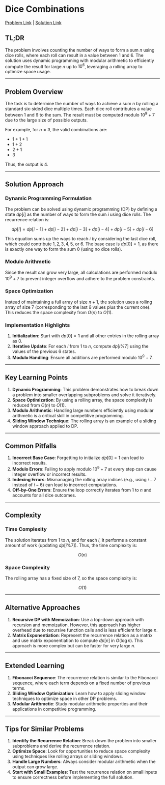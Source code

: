 # Dice Combinations

[Problem Link](https://cses.fi/problemset/task/1633) | [Solution Link](../../solutions/03_Dynamic_Programming/01_1633_Dice_Combinations.cpp)

## TL;DR

The problem involves counting the number of ways to form a sum $n$ using dice rolls, where each roll can result in a value between $1$ and $6$. The solution uses dynamic programming with modular arithmetic to efficiently compute the result for large $n$ up to $10^6$, leveraging a rolling array to optimize space usage.

---

## Problem Overview

The task is to determine the number of ways to achieve a sum $n$ by rolling a standard six-sided dice multiple times. Each dice roll contributes a value between $1$ and $6$ to the sum. The result must be computed modulo $10^9+7$ due to the large size of possible outputs. 

For example, for $n=3$, the valid combinations are:

- $1+1+1$
- $1+2$
- $2+1$
- $3$

Thus, the output is $4$.

---

## Solution Approach

### Dynamic Programming Formulation

The problem can be solved using dynamic programming (DP) by defining a state $dp[i]$ as the number of ways to form the sum $i$ using dice rolls. The recurrence relation is:

$$
dp[i] = dp[i-1] + dp[i-2] + dp[i-3] + dp[i-4] + dp[i-5] + dp[i-6]
$$

This equation sums up the ways to reach $i$ by considering the last dice roll, which could contribute $1, 2, 3, 4, 5$, or $6$. The base case is $dp[0] = 1$, as there is exactly one way to form the sum $0$ (using no dice rolls).

### Modulo Arithmetic

Since the result can grow very large, all calculations are performed modulo $10^9+7$ to prevent integer overflow and adhere to the problem constraints.

### Space Optimization

Instead of maintaining a full array of size $n+1$, the solution uses a rolling array of size $7$ (corresponding to the last $6$ values plus the current one). This reduces the space complexity from $O(n)$ to $O(1)$.

### Implementation Highlights

1. **Initialization**: Start with $dp[0] = 1$ and all other entries in the rolling array as $0$.
2. **Iterative Update**: For each $i$ from $1$ to $n$, compute $dp[i \% 7]$ using the values of the previous $6$ states.
3. **Modulo Handling**: Ensure all additions are performed modulo $10^9+7$.

---

## Key Learning Points

1. **Dynamic Programming**: This problem demonstrates how to break down a problem into smaller overlapping subproblems and solve it iteratively.
2. **Space Optimization**: By using a rolling array, the space complexity is reduced from $O(n)$ to $O(1)$.
3. **Modulo Arithmetic**: Handling large numbers efficiently using modular arithmetic is a critical skill in competitive programming.
4. **Sliding Window Technique**: The rolling array is an example of a sliding window approach applied to DP.

---

## Common Pitfalls

1. **Incorrect Base Case**: Forgetting to initialize $dp[0] = 1$ can lead to incorrect results.
2. **Modulo Errors**: Failing to apply modulo $10^9+7$ at every step can cause integer overflow or incorrect results.
3. **Indexing Errors**: Mismanaging the rolling array indices (e.g., using $i-7$ instead of $i-6$) can lead to incorrect computations.
4. **Off-by-One Errors**: Ensure the loop correctly iterates from $1$ to $n$ and accounts for all dice outcomes.

---

## Complexity

### Time Complexity

The solution iterates from $1$ to $n$, and for each $i$, it performs a constant amount of work (updating $dp[i \% 7]$). Thus, the time complexity is:

$$
O(n)
$$

### Space Complexity

The rolling array has a fixed size of $7$, so the space complexity is:

$$
O(1)
$$

---

## Alternative Approaches

1. **Recursive DP with Memoization**: Use a top-down approach with recursion and memoization. However, this approach has higher overhead due to recursive function calls and is less efficient for large $n$.
2. **Matrix Exponentiation**: Represent the recurrence relation as a matrix and use matrix exponentiation to compute $dp[n]$ in $O(\log n)$. This approach is more complex but can be faster for very large $n$.

---

## Extended Learning

1. **Fibonacci Sequence**: The recurrence relation is similar to the Fibonacci sequence, where each term depends on a fixed number of previous terms.
2. **Sliding Window Optimization**: Learn how to apply sliding window techniques to optimize space in other DP problems.
3. **Modular Arithmetic**: Study modular arithmetic properties and their applications in competitive programming.

---

## Tips for Similar Problems

1. **Identify the Recurrence Relation**: Break down the problem into smaller subproblems and derive the recurrence relation.
2. **Optimize Space**: Look for opportunities to reduce space complexity using techniques like rolling arrays or sliding windows.
3. **Handle Large Numbers**: Always consider modular arithmetic when the output can grow large.
4. **Start with Small Examples**: Test the recurrence relation on small inputs to ensure correctness before implementing the full solution.